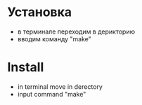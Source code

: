 # Установка

- в терминале переходим в дерикторию
- вводим команду "make"

# Install

- in terminal move in derectory
- input command "make"
